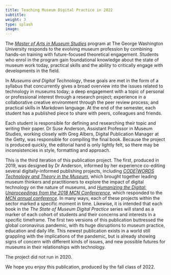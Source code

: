 ```yaml
---
title: Teaching Museum Digital Practice in 2022
subtitle:
weight: 3
type: splash
image:
---
```


The [*Master of Arts in Museum Studies*](https://corcoran.gwu.edu/museum-studies) program at The George Washington University responds to the evolving museum profession by combining hands-on training with future-focused theoretical engagement.  Students who enrol in the program gain foundational knowledge about the state of museum work today, practical skills and the ability to critically engage with developments in the field.

In *Museums and Digital Technology*, these goals are met in the form of a syllabus that concurrently gives a broad overview into the issues related to technology in museums today; a deep engagement with a topic of personal or professional interest through a research project; experience in a collaborative creative environment through the peer review process; and practical skills in Markdown language. At the end of the semester, each student has a published piece to share with peers, colleagues and friends.

Each student is responsible for defining and researching their topic and writing their paper. Dr Suse Anderson, Assistant Professor in Museum Studies, working closely with Greg Albers, Digital Publication Manager at the Getty, was responsible for compiling the final book. Because the project is produced quickly, the editorial hand is only lightly felt, so there may be inconsistencies in style, formatting and approach.

This is the third iteration of this publication project. The first, produced in 2019, was designed by Dr Anderson, informed by her experience co-editing several digitally-informed publishing projects, including [*CODE|WORDS Technology and Theory in the Museum*](https://medium.com/code-words-technology-and-theory-in-the-museum), which brought together leading museum thinkers and practitioners to explore the impact of digital technology on the nature of museums, and [*Humanizing the Digital: Unproceedings from the 2018 MCN Confererence*](https://ad-hoc-museum-collective.github.io/humanizing-the-digital/), which responded to the [*MCN annual conference*](http://mcn.edu). In many ways, each of these projects within the sector marked a specific moment in time. Likewise, it is intended that each book in the *The State of Museum Digital Practice* series will stand as a marker of each cohort of students and their concerns and interests in a specific timeframe. The first two versions of this publication buttressed the global coronavirus pandemic, with its huge disruptions to museum practice, education and daily life. This newest publication exists in a world still grappling with the implications of the pandemic, but is already showing signs of concern with different kinds of issues, and new possible futures for museums in their relationships with technology. 

The project did not run in 2020.

We hope you enjoy this publication, produced by the fall class of 2022.
